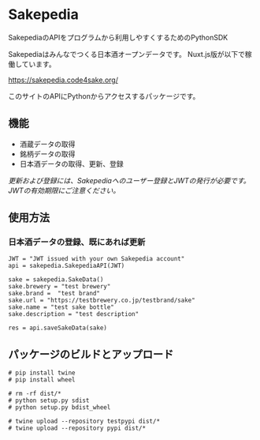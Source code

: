 # Sakepedia
SakepediaのAPIをプログラムから利用しやすくするためのPythonSDK

Sakepediaはみんなでつくる日本酒オープンデータです。
Nuxt.js版が以下で稼働しています。

https://sakepedia.code4sake.org/

このサイトのAPIにPythonからアクセスするパッケージです。

## 機能
- 酒蔵データの取得
- 銘柄データの取得
- 日本酒データの取得、更新、登録

*更新および登録には、Sakepediaへのユーザー登録とJWTの発行が必要です。
JWTの有効期限にご注意ください。*

## 使用方法

### 日本酒データの登録、既にあれば更新

```
JWT = "JWT issued with your own Sakepedia account"
api = sakepedia.SakepediaAPI(JWT)

sake = sakepedia.SakeData()
sake.brewery = "test brewery"
sake.brand =  "test brand"
sake.url = "https://testbrewery.co.jp/testbrand/sake"
sake.name = "test sake bottle"
sake.description = "test description"

res = api.saveSakeData(sake)
```


## パッケージのビルドとアップロード

```
# pip install twine
# pip install wheel
```

```
# rm -rf dist/*
# python setup.py sdist
# python setup.py bdist_wheel
```

```
# twine upload --repository testpypi dist/*
# twine upload --repository pypi dist/*
```